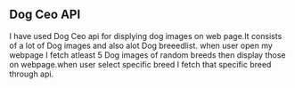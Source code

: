 ## Dog Ceo API
I have used Dog Ceo api for displying dog images on web page.It consists of a lot of Dog images and also alot Dog breeedlist.
when user open my webpage I fetch atleast 5 Dog images of random breeds then display those on webpage.when user select specific breed I fetch that specific breed through api.


